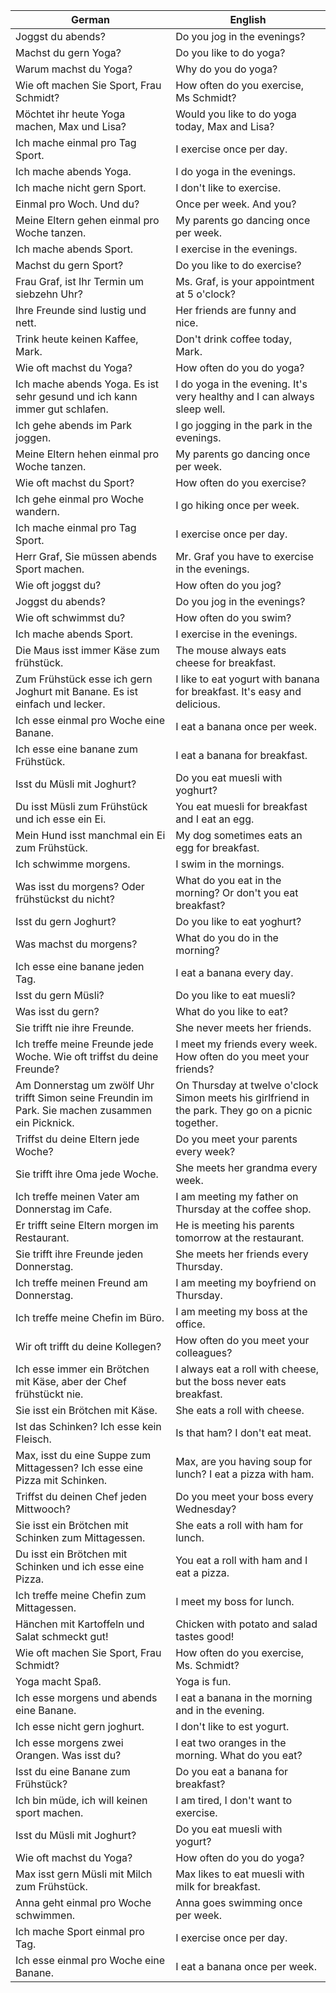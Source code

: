 | German | English |
|--------|---------|
| Joggst du abends? | Do you jog in the evenings? |
| Machst du gern Yoga? | Do you like to do yoga? |
| Warum machst du Yoga? | Why do you do yoga? |
| Wie oft machen Sie Sport, Frau Schmidt? | How often do you exercise, Ms Schmidt? |
| Möchtet ihr heute Yoga machen, Max und Lisa? | Would you like to do yoga today, Max and Lisa? |
| Ich mache einmal pro Tag Sport. | I exercise once per day. |
| Ich mache abends Yoga. | I do yoga in the evenings. |
| Ich mache nicht gern Sport. | I don't like to exercise. |
| Einmal pro Woch. Und du? | Once per week. And you? |
| Meine Eltern gehen einmal pro Woche tanzen. | My parents go dancing once per week. |
| Ich mache abends Sport. | I exercise in the evenings. |
| Machst du gern Sport? | Do you like to do exercise? |
| Frau Graf, ist Ihr Termin um siebzehn Uhr? | Ms. Graf, is your appointment at 5 o'clock? |
| Ihre Freunde sind lustig und nett. | Her friends are funny and nice. |
| Trink heute keinen Kaffee, Mark. | Don't drink coffee today, Mark. |
| Wie oft machst du Yoga? | How often do you do yoga? |
| Ich mache abends Yoga. Es ist sehr gesund und ich kann immer gut schlafen. | I do yoga in the evening. It's very healthy and I can always sleep well. |
| Ich gehe abends im Park joggen. | I go jogging in the park in the evenings. |
| Meine Eltern hehen einmal pro Woche tanzen. | My parents go dancing once per week. |
| Wie oft machst du Sport? | How often do you exercise? |
| Ich gehe einmal pro Woche wandern. | I go hiking once per week. |
| Ich mache einmal pro Tag Sport. | I exercise once per day. |
| Herr Graf, Sie müssen abends Sport machen. | Mr. Graf you have to exercise in the evenings. |
| Wie oft joggst du? | How often do you jog? |
| Joggst du abends? | Do you jog in the evenings? |
| Wie oft schwimmst du? | How often do you swim? |
| Ich mache abends Sport. | I exercise in the evenings. |
| Die Maus isst immer Käse zum frühstück. | The mouse always eats cheese for breakfast. |
| Zum Frühstück esse ich gern Joghurt mit Banane. Es ist einfach und lecker. | I like to eat yogurt with banana for breakfast. It's easy and delicious. |
| Ich esse einmal pro Woche eine Banane. | I eat a banana once per week. |
| Ich esse eine banane zum Frühstück. | I eat a banana for breakfast. |
| Isst du Müsli mit Joghurt? | Do you eat muesli with yoghurt? |
| Du isst Müsli zum Frühstück und ich esse ein Ei. | You eat muesli for breakfast and I eat an egg. |
| Mein Hund isst manchmal ein Ei zum Frühstück. | My dog sometimes eats an egg for breakfast. |
| Ich schwimme morgens. | I swim in the mornings. |
| Was isst du morgens? Oder frühstückst du nicht? | What do you eat in the morning? Or don't you eat breakfast? |
| Isst du gern Joghurt? | Do you like to eat yoghurt? |
| Was machst du morgens? | What do you do in the morning? |
| Ich esse eine banane jeden Tag. | I eat a banana every day. |
| Isst du gern Müsli? | Do you like to eat muesli? |
| Was isst du gern? | What do you like to eat? |
| Sie trifft nie ihre Freunde. | She never meets her friends. |
| Ich treffe meine Freunde jede Woche. Wie oft triffst du deine Freunde? | I meet my friends every week. How often do you meet your friends? |
| Am Donnerstag um zwölf Uhr trifft Simon seine Freundin im Park. Sie machen zusammen ein Picknick. | On Thursday at twelve o'clock Simon meets his girlfriend in the park. They go on a picnic together. |
| Triffst du deine Eltern jede Woche? | Do you meet your parents every week? |
| Sie trifft ihre Oma jede Woche. | She meets her grandma every week. |
| Ich treffe meinen Vater am Donnerstag im Cafe. | I am meeting my father on Thursday at the coffee shop. |
| Er trifft seine Eltern morgen im Restaurant. | He is meeting his parents tomorrow at the restaurant. |
| Sie trifft ihre Freunde jeden Donnerstag. | She meets her friends every Thursday. |
| Ich treffe meinen Freund am Donnerstag. | I am meeting my boyfriend on Thursday. |
| Ich treffe meine Chefin im Büro. | I am meeting my boss at the office. |
| Wir oft trifft du deine Kollegen? | How often do you meet your colleagues? |
| Ich esse immer ein Brötchen mit Käse, aber der Chef frühstückt nie. | I always eat a roll with cheese, but the boss never eats breakfast. |
| Sie isst ein Brötchen mit Käse. | She eats a roll with cheese. |
| Ist das Schinken? Ich esse kein Fleisch. | Is that ham? I don't eat meat. |
| Max, isst du eine Suppe zum Mittagessen? Ich esse eine Pizza mit Schinken. | Max, are you having soup for lunch? I eat a pizza with ham. |
| Triffst du deinen Chef jeden Mittwooch? | Do you meet your boss every Wednesday? |
| Sie isst ein Brötchen mit Schinken zum Mittagessen. | She eats a roll with ham for lunch. |
| Du isst ein Brötchen mit Schinken und ich esse eine Pizza. | You eat a roll with ham and I eat a pizza. |
| Ich treffe meine Chefin zum Mittagessen. | I meet my boss for lunch. |
| Hänchen mit Kartoffeln und Salat schmeckt gut! | Chicken with potato and salad tastes good! |
| Wie oft machen Sie Sport, Frau Schmidt? | How often do you exercise, Ms. Schmidt? |
| Yoga macht Spaß. | Yoga is fun. |
| Ich esse morgens und abends eine Banane. | I eat a banana in the morning and in the evening. |
| Ich esse nicht gern joghurt. | I don't like to est yogurt. |
| Ich esse morgens zwei Orangen. Was isst du? | I eat two oranges in the morning. What do you eat? |
| Isst du eine Banane zum Frühstück? | Do you eat a banana for breakfast? |
| Ich bin müde, ich will keinen sport machen. | I am tired, I don't want to exercise. |
| Isst du Müsli mit Joghurt? | Do you eat muesli with yogurt? |
| Wie oft machst du Yoga? | How often do you do yoga? |
| Max isst gern Müsli mit Milch zum Frühstück. | Max likes to eat muesli with milk for breakfast. |
| Anna geht einmal pro Woche schwimmen. | Anna goes swimming once per week. |
| Ich mache Sport einmal pro Tag. | I exercise once per day. |
| Ich esse einmal pro Woche eine Banane. | I eat a banana once per week. |
